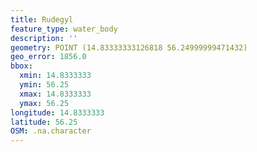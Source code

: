 ```yaml
---
title: Rudegyl
feature_type: water_body
description: ''
geometry: POINT (14.83333333126818 56.24999999471432)
geo_error: 1856.0
bbox:
  xmin: 14.8333333
  ymin: 56.25
  xmax: 14.8333333
  ymax: 56.25
longitude: 14.8333333
latitude: 56.25
OSM: .na.character
---
```

